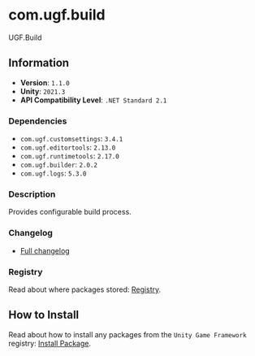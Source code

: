 # com.ugf.build

UGF.Build

## Information

- **Version**: `1.1.0`
- **Unity**: `2021.3`
- **API Compatibility Level**: `.NET Standard 2.1`

### Dependencies

- `com.ugf.customsettings`: `3.4.1`
- `com.ugf.editortools`: `2.13.0`
- `com.ugf.runtimetools`: `2.17.0`
- `com.ugf.builder`: `2.0.2`
- `com.ugf.logs`: `5.3.0`


### Description

Provides configurable build process.

### Changelog

- [Full changelog](changelog.md)

### Registry

Read about where packages stored: [Registry](https://github.com/unity-game-framework/organization/blob/main/docs/registry.md).

## How to Install

Read about how to install any packages from the `Unity Game Framework` registry: [Install Package](https://github.com/unity-game-framework/organization/blob/main/docs/install-packages.md).
